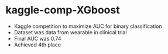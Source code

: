 # kaggle-comp-XGboost
- Kaggle competition to maximize AUC for binary classification 
- Dataset was data from wearable in clinical trial
- Final AUC was 0.74
- Achieved 4th place
